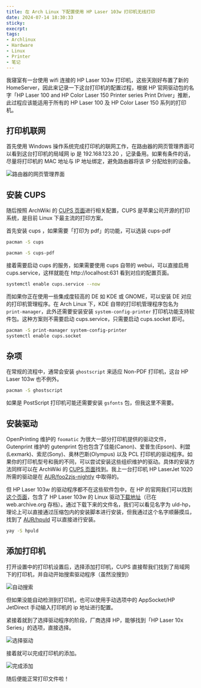 ```yaml
---
title: 在 Arch Linux 下配置使用 HP Laser 103w 打印机无线打印
date: 2024-07-14 18:30:33
sticky:
execrpt:
tags:
- Archlinux
- Hardware
- Linux
- Printer
- 笔记
---
```


我寝室有一台使用 wifi 连接的 HP Laser 103w 打印机，这些天刚好布置了新的 HomeServer，因此来记录一下这台打印机的配置过程，根据 HP 官网驱动包的名字「HP Laser 100 and HP Color Laser 150 Printer series Print Driver」推断，此过程应该能适用于所有的 HP Laser 100 及 HP Color Laser 150 系列的打印机。

## 打印机联网

首先使用 Windows 操作系统完成打印机的联网工作，在路由器的网页管理界面可以看到这台打印机的局域网 ip 是 192.168.123.20 ，记录备用。如果有条件的话，尽量将打印机的 MAC 地址与 IP 地址绑定，避免路由器将该 IP 分配给别的设备。

![路由器的网页管理界面](https://bu.dusays.com/2024/07/14/6693aa41c079b.png)

## 安装 CUPS

随后按照 ArchWiki 的 [CUPS 页面](https://wiki.archlinux.org/title/CUPS)进行相关配置，CUPS 是苹果公司开源的打印系统，是目前 Linux 下最主流的打印方案。

首先安装 cups ，如果需要「打印为 pdf」的功能，可以选装 cups-pdf

```bash
pacman -S cups
```

```bash
pacman -S cups-pdf
```

接着需要启动 cups 的服务，如果需要使用 cups 自带的 webui，可以直接启用 cups.service，这样就能在 http://localhost:631 看到对应的配置页面。

```bash
systemctl enable cups.service --now
```

而如果你正在使用一些集成度较高的 DE 如 KDE 或 GNOME，可以安装 DE 对应的打印机管理程序。在 Arch Linux 下，KDE 自带的打印机管理程序包名为 `print-manager`，此外还需要安装安装 `system-config-printer` 打印机功能支持软件包。这种方案则不需要启动 cups.service，只需要启动 cups.socket 即可。

```bash
pacman -S print-manager system-config-printer
systemctl enable cups.socket
```

## 杂项

在常规的流程中，通常会安装 `ghostscript` 来适应 Non-PDF 打印机，这台 HP Laser 103w 也不例外。

```bash
pacman -S ghostscript
```

如果是 PostScript 打印机可能还需要安装 `gsfonts` 包，但我这里不需要。

## 安装驱动

OpenPrinting 维护的 `foomatic` 为很大一部分打印机提供的驱动文件，Gutenprint 维护的 gutenprint 包也包含了佳能(Canon)、爱普生(Epson)、利盟(Lexmark)、索尼(Sony)、奥林巴斯(Olympus) 以及 PCL 打印机的驱动程序。如果你的打印机型号和我的不同，可以尝试安装这些组织维护的驱动。具体的安装方法同样可以在 ArchWiki 的 [CUPS 页面](https://wiki.archlinux.org/title/CUPS)找到。我上一台打印机 HP LaserJet 1020 所需的驱动是在 [AUR/foo2zjs-nightly](https://aur.archlinux.org/packages/foo2zjs-nightly) 中取得的。

但 HP Laser 103w 的驱动程序都不在这些软件包中，在 HP 的官网我们可以找到[这个页面](https://support.hp.com/cn-zh/drivers/hp-laser-100-printer-series/model/2100769190)，包含了 HP Laser 103w 的 Linux 驱动[下载地址](https://ftp.hp.com/pub/softlib/software13/printers/CLP150/uld-hp_V1.00.39.12_00.15.tar.gz)（已在 web.archive.org 存档）。通过下载下来的文件名，我们可以看见名字为 uld-hp，理论上可以直接通过压缩包内的安装脚本进行安装，但我通过这个名字顺藤摸瓜，找到了 [AUR/hpuld](https://aur.archlinux.org/packages/hpuld) 可以直接进行安装。

```bash
yay -S hpuld
```

## 添加打印机

打开设置中的打印机设置后，选择添加打印机，CUPS 直接帮我们找到了局域网下的打印机，并自动开始搜索驱动程序（虽然没搜到）

![自动搜索](https://bu.dusays.com/2024/07/14/6693b6e81f9c4.png)

但如果没能自动检测到打印机，也可以使用手动选项中的 AppSocket/HP JetDirect 手动输入打印机的 ip 地址进行配置。

紧接着就到了选择驱动程序的阶段，厂商选择 HP，能够找到「HP Laser 10x Series」的选项，直接选择。

![选择驱动](https://bu.dusays.com/2024/07/14/6693b76b9c1ca.png)

接着就可以完成打印机的添加。

![完成添加](https://bu.dusays.com/2024/07/14/6693b7ba82d99.png)

随后便能正常打印文件啦！

